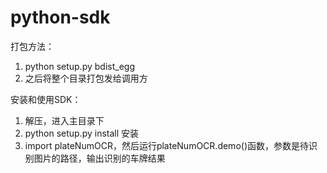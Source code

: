 # python-sdk
打包方法：
1. python setup.py bdist_egg    
2. 之后将整个目录打包发给调用方

安装和使用SDK：
1. 解压，进入主目录下
2. python setup.py install 安装
3. import plateNumOCR，然后运行plateNumOCR.demo()函数，参数是待识别图片的路径，输出识别的车牌结果
